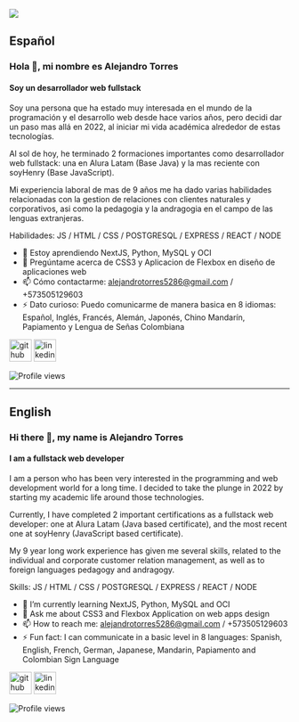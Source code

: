 ![](https://media.licdn.com/dms/image/D4E16AQGNK28rBaLHRw/profile-displaybackgroundimage-shrink_350_1400/0/1677512719869?e=1683158400&v=beta&t=jbaZSficgJEKDvfNB4pbG_g5jRfbOYYxLrtDXE9pDNs)

## Español
### Hola 👋, mi nombre es Alejandro Torres
#### Soy un desarrollador web fullstack

Soy una persona que ha estado muy interesada en el mundo de la programación y el desarrollo web desde hace varios años, pero decidi dar un paso mas allá en 2022, al iniciar mi vida académica alrededor de estas tecnologías.

Al sol de hoy, he terminado 2 formaciones importantes como desarrollador web fullstack: una en Alura Latam (Base Java) y la mas reciente con soyHenry (Base JavaScript).

Mi experiencia laboral de mas de 9 años me ha dado varias habilidades relacionadas con la gestion de relaciones con clientes naturales y corporativos, asi como la pedagogia y la andragogia en el campo de las lenguas extranjeras.

Habilidades: JS / HTML / CSS / POSTGRESQL / EXPRESS / REACT / NODE

- 🌱 Estoy aprendiendo NextJS, Python, MySQL y OCI 
- 💬 Pregúntame acerca de CSS3 y Aplicacion de Flexbox en diseño de aplicaciones web 
- 📫 Cómo contactarme: alejandrotorres5286@gmail.com / +573505129603 
- ⚡ Dato curioso: Puedo comunicarme de manera basica en 8 idiomas: Español, Inglés, Francés, Alemán, Japonés, Chino Mandarín, Papiamento y Lengua de Señas Colombiana 


[<img src='https://cdn.jsdelivr.net/npm/simple-icons@3.0.1/icons/github.svg' alt='github' height='40'>](https://github.com/jalejotorresm)  [<img src='https://cdn.jsdelivr.net/npm/simple-icons@3.0.1/icons/linkedin.svg' alt='linkedin' height='40'>](https://www.linkedin.com/in/jalejotorresm5286/) 

![Profile views](https://gpvc.arturio.dev/jalejotorresm)

***

## English
### Hi there 👋, my name is Alejandro Torres
#### I am a fullstack web developer
I am a person who has been very interested in the programming and web development world for a long time. I decided to take the plunge in 2022 by starting my academic life around those technologies.

Currently, I have completed 2 important certifications as a fullstack web developer: one at Alura Latam (Java based certificate), and the most recent one at soyHenry (JavaScript based certificate).

My 9 year long work experience has given me several skills, related to the individual and corporate customer relation management, as well as to foreign languages pedagogy and andragogy.

Skills: JS / HTML / CSS / POSTGRESQL / EXPRESS / REACT / NODE

- 🌱 I’m currently learning NextJS, Python, MySQL and OCI 
- 💬 Ask me about CSS3 and Flexbox Application on web apps design 
- 📫 How to reach me: alejandrotorres5286@gmail.com / +573505129603 
- ⚡ Fun fact: I can communicate in a basic level in 8 languages: Spanish, English, French, German, Japanese, Mandarin, Papiamento and Colombian Sign Language 


[<img src='https://cdn.jsdelivr.net/npm/simple-icons@3.0.1/icons/github.svg' alt='github' height='40'>](https://github.com/jalejotorresm)  [<img src='https://cdn.jsdelivr.net/npm/simple-icons@3.0.1/icons/linkedin.svg' alt='linkedin' height='40'>](https://www.linkedin.com/in/jalejotorresm5286/)  

![Profile views](https://gpvc.arturio.dev/jalejotorresm)  

